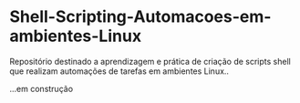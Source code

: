 # Shell-Scripting-Automacoes-em-ambientes-Linux

Repositório destinado a aprendizagem e prática de criação de scripts shell que realizam automações de tarefas em ambientes Linux..

...em construção

